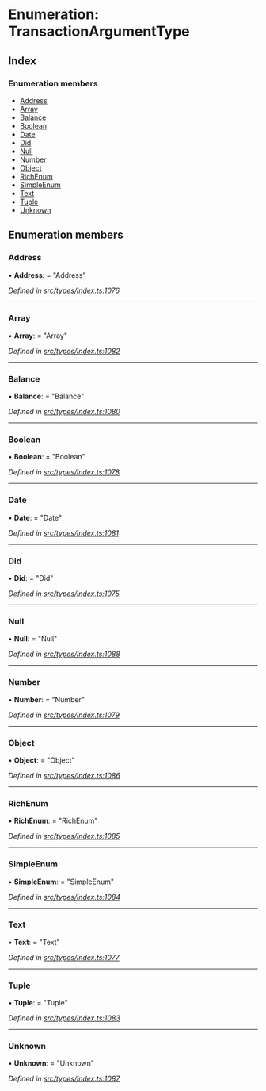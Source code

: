 # Enumeration: TransactionArgumentType

## Index

### Enumeration members

* [Address](transactionargumenttype.md#address)
* [Array](transactionargumenttype.md#array)
* [Balance](transactionargumenttype.md#balance)
* [Boolean](transactionargumenttype.md#boolean)
* [Date](transactionargumenttype.md#date)
* [Did](transactionargumenttype.md#did)
* [Null](transactionargumenttype.md#null)
* [Number](transactionargumenttype.md#number)
* [Object](transactionargumenttype.md#object)
* [RichEnum](transactionargumenttype.md#richenum)
* [SimpleEnum](transactionargumenttype.md#simpleenum)
* [Text](transactionargumenttype.md#text)
* [Tuple](transactionargumenttype.md#tuple)
* [Unknown](transactionargumenttype.md#unknown)

## Enumeration members

###  Address

• **Address**: = "Address"

*Defined in [src/types/index.ts:1076](https://github.com/PolymathNetwork/polymesh-sdk/blob/4f2fd432/src/types/index.ts#L1076)*

___

###  Array

• **Array**: = "Array"

*Defined in [src/types/index.ts:1082](https://github.com/PolymathNetwork/polymesh-sdk/blob/4f2fd432/src/types/index.ts#L1082)*

___

###  Balance

• **Balance**: = "Balance"

*Defined in [src/types/index.ts:1080](https://github.com/PolymathNetwork/polymesh-sdk/blob/4f2fd432/src/types/index.ts#L1080)*

___

###  Boolean

• **Boolean**: = "Boolean"

*Defined in [src/types/index.ts:1078](https://github.com/PolymathNetwork/polymesh-sdk/blob/4f2fd432/src/types/index.ts#L1078)*

___

###  Date

• **Date**: = "Date"

*Defined in [src/types/index.ts:1081](https://github.com/PolymathNetwork/polymesh-sdk/blob/4f2fd432/src/types/index.ts#L1081)*

___

###  Did

• **Did**: = "Did"

*Defined in [src/types/index.ts:1075](https://github.com/PolymathNetwork/polymesh-sdk/blob/4f2fd432/src/types/index.ts#L1075)*

___

###  Null

• **Null**: = "Null"

*Defined in [src/types/index.ts:1088](https://github.com/PolymathNetwork/polymesh-sdk/blob/4f2fd432/src/types/index.ts#L1088)*

___

###  Number

• **Number**: = "Number"

*Defined in [src/types/index.ts:1079](https://github.com/PolymathNetwork/polymesh-sdk/blob/4f2fd432/src/types/index.ts#L1079)*

___

###  Object

• **Object**: = "Object"

*Defined in [src/types/index.ts:1086](https://github.com/PolymathNetwork/polymesh-sdk/blob/4f2fd432/src/types/index.ts#L1086)*

___

###  RichEnum

• **RichEnum**: = "RichEnum"

*Defined in [src/types/index.ts:1085](https://github.com/PolymathNetwork/polymesh-sdk/blob/4f2fd432/src/types/index.ts#L1085)*

___

###  SimpleEnum

• **SimpleEnum**: = "SimpleEnum"

*Defined in [src/types/index.ts:1084](https://github.com/PolymathNetwork/polymesh-sdk/blob/4f2fd432/src/types/index.ts#L1084)*

___

###  Text

• **Text**: = "Text"

*Defined in [src/types/index.ts:1077](https://github.com/PolymathNetwork/polymesh-sdk/blob/4f2fd432/src/types/index.ts#L1077)*

___

###  Tuple

• **Tuple**: = "Tuple"

*Defined in [src/types/index.ts:1083](https://github.com/PolymathNetwork/polymesh-sdk/blob/4f2fd432/src/types/index.ts#L1083)*

___

###  Unknown

• **Unknown**: = "Unknown"

*Defined in [src/types/index.ts:1087](https://github.com/PolymathNetwork/polymesh-sdk/blob/4f2fd432/src/types/index.ts#L1087)*
